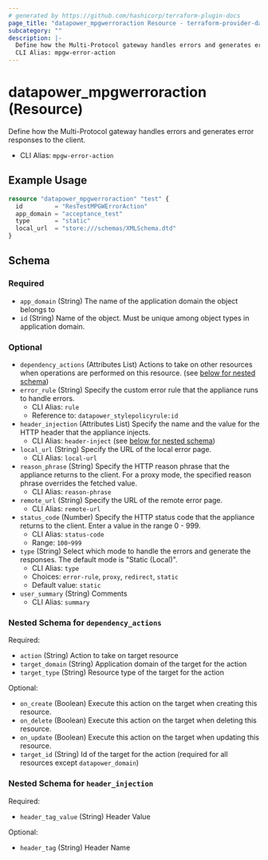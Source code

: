 ```yaml
---
# generated by https://github.com/hashicorp/terraform-plugin-docs
page_title: "datapower_mpgwerroraction Resource - terraform-provider-datapower"
subcategory: ""
description: |-
  Define how the Multi-Protocol gateway handles errors and generates error responses to the client.
  CLI Alias: mpgw-error-action
---
```


# datapower_mpgwerroraction (Resource)

Define how the Multi-Protocol gateway handles errors and generates error responses to the client.
  - CLI Alias: `mpgw-error-action`

## Example Usage

```terraform
resource "datapower_mpgwerroraction" "test" {
  id         = "ResTestMPGWErrorAction"
  app_domain = "acceptance_test"
  type       = "static"
  local_url  = "store:///schemas/XMLSchema.dtd"
}
```

<!-- schema generated by tfplugindocs -->
## Schema

### Required

- `app_domain` (String) The name of the application domain the object belongs to
- `id` (String) Name of the object. Must be unique among object types in application domain.

### Optional

- `dependency_actions` (Attributes List) Actions to take on other resources when operations are performed on this resource. (see [below for nested schema](#nestedatt--dependency_actions))
- `error_rule` (String) Specify the custom error rule that the appliance runs to handle errors.
  - CLI Alias: `rule`
  - Reference to: `datapower_stylepolicyrule:id`
- `header_injection` (Attributes List) Specify the name and the value for the HTTP header that the appliance injects.
  - CLI Alias: `header-inject` (see [below for nested schema](#nestedatt--header_injection))
- `local_url` (String) Specify the URL of the local error page.
  - CLI Alias: `local-url`
- `reason_phrase` (String) Specify the HTTP reason phrase that the appliance returns to the client. For a proxy mode, the specified reason phrase overrides the fetched value.
  - CLI Alias: `reason-phrase`
- `remote_url` (String) Specify the URL of the remote error page.
  - CLI Alias: `remote-url`
- `status_code` (Number) Specify the HTTP status code that the appliance returns to the client. Enter a value in the range 0 - 999.
  - CLI Alias: `status-code`
  - Range: `100`-`999`
- `type` (String) Select which mode to handle the errors and generate the responses. The default mode is "Static (Local)".
  - CLI Alias: `type`
  - Choices: `error-rule`, `proxy`, `redirect`, `static`
  - Default value: `static`
- `user_summary` (String) Comments
  - CLI Alias: `summary`

<a id="nestedatt--dependency_actions"></a>
### Nested Schema for `dependency_actions`

Required:

- `action` (String) Action to take on target resource
- `target_domain` (String) Application domain of the target for the action
- `target_type` (String) Resource type of the target for the action

Optional:

- `on_create` (Boolean) Execute this action on the target when creating this resource.
- `on_delete` (Boolean) Execute this action on the target when deleting this resource.
- `on_update` (Boolean) Execute this action on the target when updating this resource.
- `target_id` (String) Id of the target for the action (required for all resources except `datapower_domain`)


<a id="nestedatt--header_injection"></a>
### Nested Schema for `header_injection`

Required:

- `header_tag_value` (String) Header Value

Optional:

- `header_tag` (String) Header Name
